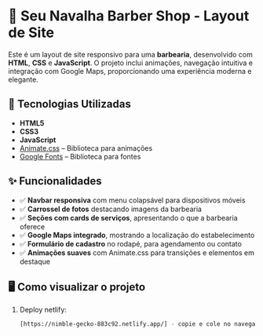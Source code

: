 # 💈 Seu Navalha Barber Shop - Layout de Site

Este é um layout de site responsivo para uma **barbearia**, desenvolvido com **HTML**, **CSS** e **JavaScript**. O projeto inclui animações, navegação intuitiva e integração com Google Maps, proporcionando uma experiência moderna e elegante.

## 🔧 Tecnologias Utilizadas

- **HTML5**
- **CSS3**
- **JavaScript**
- [Animate.css](https://animate.style/) – Biblioteca para animações
- [Google Fonts](https://fonts.google.com/) – Biblioteca para fontes

## ✨ Funcionalidades

- ✅ **Navbar responsiva** com menu colapsável para dispositivos móveis
- ✅ **Carrossel de fotos** destacando imagens da barbearia
- ✅ **Seções com cards de serviços**, apresentando o que a barbearia oferece
- ✅ **Google Maps integrado**, mostrando a localização do estabelecimento
- ✅ **Formulário de cadastro** no rodapé, para agendamento ou contato
- ✅ **Animações suaves** com Animate.css para transições e elementos em destaque


## 🖥️ Como visualizar o projeto

1. Deploy netlify:
   ```bash
   [https://nimble-gecko-883c92.netlify.app/] - copie e cole no navegador.
